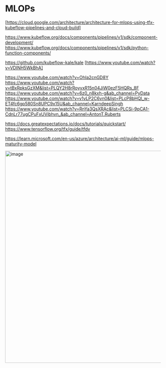 # MLOPs

[https://cloud.google.com/architecture/architecture-for-mlops-using-tfx-kubeflow-pipelines-and-cloud-build]

https://www.kubeflow.org/docs/components/pipelines/v1/sdk/component-development/
https://www.kubeflow.org/docs/components/pipelines/v1/sdk/python-function-components/

https://github.com/kubeflow-kale/kale [https://www.youtube.com/watch?v=VDINH5WkBhA] 

https://www.youtube.com/watch?v=OhIa2cnGD8Y
https://www.youtube.com/watch?v=tBxRpksGzXM&list=PLQY2H8rRoyvxR15n04JiW0ezF5HQRs_8F
https://www.youtube.com/watch?v=6z0_n8kxh-g&ab_channel=PyData
https://www.youtube.com/watch?v=v1vLP2C6vn0&list=PLcP8bHQl_w-ET4fc6gp580Sn8UPC9x15U&ab_channel=KarndeepSingh
https://www.youtube.com/watch?v=RnYa3QsXRAc&list=PLCSi-9pCA1-CdnLr77ugCPuFxUVibhvn_&ab_channel=AntonT.Ruberts

https://docs.greatexpectations.io/docs/tutorials/quickstart/
https://www.tensorflow.org/tfx/guide/tfdv

https://learn.microsoft.com/en-us/azure/architecture/ai-ml/guide/mlops-maturity-model




<img width="686" alt="image" src="https://github.com/GourBera/MLOPs---Kubeflow-Pipeline-with-TFX-and-VortexAI/assets/37293512/c958e335-d41f-4a5b-b26c-c68faeac153c">
